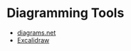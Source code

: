 # Diagramming Tools

- [diagrams.net](https://www.diagrams.net/)
- [Excalidraw](https://excalidraw.com/)
